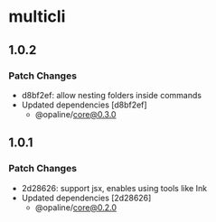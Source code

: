 # multicli

## 1.0.2

### Patch Changes

- d8bf2ef: allow nesting folders inside commands
- Updated dependencies [d8bf2ef]
  - @opaline/core@0.3.0

## 1.0.1

### Patch Changes

- 2d28626: support jsx, enables using tools like Ink
- Updated dependencies [2d28626]
  - @opaline/core@0.2.0
